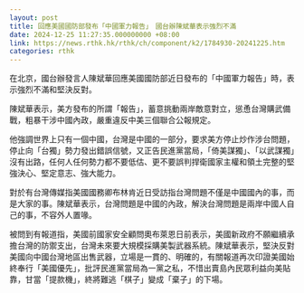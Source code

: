 ```yaml
---
layout: post
title: 回應美國國防部發布「中國軍力報告」　國台辦陳斌華表示強烈不滿
date: 2024-12-25 11:27:35.000000000 +08:00
link: https://news.rthk.hk/rthk/ch/component/k2/1784930-20241225.htm
categories: rthk
---
```


在北京，國台辦發言人陳斌華回應美國國防部近日發布的「中國軍力報告」時，表示強烈不滿和堅決反對。

陳斌華表示，美方發布的所謂「報告」，蓄意挑動兩岸敵意對立，慫恿台灣購武備戰，粗暴干涉中國內政，嚴重違反中美三個聯合公報規定。

他強調世界上只有一個中國，台灣是中國的一部分，要求美方停止炒作涉台問題，停止向「台獨」勢力發出錯誤信號，又正告民進黨當局，「倚美謀獨」、「以武謀獨」沒有出路，任何人任何勢力都不要低估、更不要誤判捍衛國家主權和領土完整的堅強決心、堅定意志、強大能力。

對於有台灣傳媒指美國國務卿布林肯近日受訪指台灣問題不僅是中國國內的事，而是大家的事。陳斌華表示，台灣問題是中國的內政，解決台灣問題是兩岸中國人自己的事，不容外人置喙。

被問到有報道指，美國前國家安全顧問奧布萊恩日前表示，美國新政府不願繼續承擔台灣的防禦支出，台灣未來要大規模採購美製武器系統。陳斌華表示，堅決反對美國向中國台灣地區出售武器，立場是一貫的、明確的，有關報道再次印證美國始終奉行「美國優先」，批評民進黨當局為一黨之私，不惜出賣島內民眾利益向美貼靠，甘當「提款機」，終將難逃「棋子」變成「棄子」的下場。
